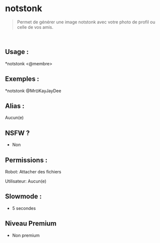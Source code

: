 # notstonk

> Permet de générer une image notstonk avec votre photo de profil ou celle de vos amis.

<br>

## Usage :

*notstonk <@membre>

## Exemples :

*notstonk @Mr¤KayJayDee

## Alias :

Aucun(e)

## NSFW ?

- Non

## Permissions :

Robot: Attacher des fichiers
<br>

Utilisateur: Aucun(e)

## Slowmode :

- 5 secondes

## Niveau Premium

- Non premium